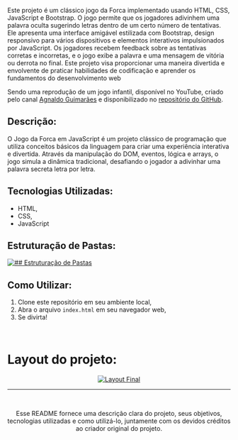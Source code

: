 Este projeto é um clássico jogo da Forca implementado usando HTML, CSS, JavaScript e Bootstrap. O jogo permite que os jogadores adivinhem uma palavra oculta sugerindo letras dentro de um certo número de tentativas. Ele apresenta uma interface amigável estilizada com Bootstrap, design responsivo para vários dispositivos e elementos interativos impulsionados por JavaScript. Os jogadores recebem feedback sobre as tentativas corretas e incorretas, e o jogo exibe a palavra e uma mensagem de vitória ou derrota no final. Este projeto visa proporcionar uma maneira divertida e envolvente de praticar habilidades de codificação e aprender os fundamentos do desenvolvimento web
</br>

Sendo uma reprodução de um jogo infantil, disponível no YouTube, criado pelo canal [Agnaldo Guimarães](https://www.youtube.com/watch?v=OvxbtRLUgXY&list=PLUPt90PJkVdU5kHy_QHmJi0MY_Zgw7CJV) e disponibilizado no [repositório do GitHub](https://github.com/agnaldoguima/jogoDaForca).

## Descrição:
O Jogo da Forca em JavaScript é um projeto clássico de programação que utiliza conceitos básicos da linguagem para criar uma experiência interativa e divertida. Através da manipulação do DOM, eventos, lógica e arrays, o jogo simula a dinâmica tradicional, desafiando o jogador a adivinhar uma palavra secreta letra por letra.

## Tecnologias Utilizadas:

- HTML,
- CSS,
- JavaScript


## Estruturação de Pastas:
<p>
<a href="https://github.com/apedrodev1/JavaScript-Learning-HUB/assets/104085801/0717bbca-4c42-4847-bf71-4b56bba07d32">
<img src="https://github.com/apedrodev1/JavaScript-Learning-HUB/assets/104085801/0717bbca-4c42-4847-bf71-4b56bba07d32" alt="## Estruturação de Pastas">
</a>
<br>
</p>
 
## Como Utilizar:

1. Clone este repositório em seu ambiente local,
2. Abra o arquivo `index.html` em seu navegador web,
3. Se divirta!

</br>

# Layout do projeto:

<p align="center">
  <a href="https://github.com/apedrodev1/JavaScript-Learning-HUB/assets/104085801/d20b11ba-d465-4bb8-b1a4-86e76c3f191b">
    <img src="https://github.com/apedrodev1/JavaScript-Learning-HUB/assets/104085801/d20b11ba-d465-4bb8-b1a4-86e76c3f191b" alt="Layout Final">
  </a>
  <br>
  </p>
  
  ---
  
  <br>
  <p align="center">
  Esse README fornece uma descrição clara do projeto, seus objetivos, tecnologias utilizadas e como utilizá-lo, juntamente com os devidos créditos ao criador original do projeto.
</p>